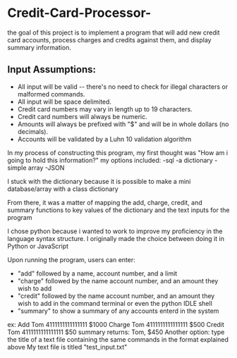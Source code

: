 # Credit-Card-Processor-

the goal of this project is to implement a
program that will add new credit card accounts, process charges and credits
against them, and display summary information.

## Input Assumptions:

- All input will be valid -- there's no need to check for illegal characters
  or malformed commands.
- All input will be space delimited.
- Credit card numbers may vary in length up to 19 characters.
- Credit card numbers will always be numeric.
- Amounts will always be prefixed with "$" and will be in whole dollars (no
  decimals).
- Accounts will be validated by a Luhn 10 validation algorithm 

In my process of constructing this program, my first thought was "How am i going to hold this information?" my options included:
-sql
-a dictionary
-simple array
-JSON

I stuck with the dictionary because it is possible to make a mini database/array with a class dictionary 

From there, it was a matter of mapping the add, charge, credit, and summary functions to key values of the dictionary and the text inputs for the program 

I chose python because i wanted to work to improve my proficiency in the language syntax structure. I originally made the choice between doing it in Python or JavaScript

Upon running the program, users can enter:
- "add" followed by a name, account number, and a limit 
- "charge" followed by the name account number, and an amount they wish to add
- "credit" followed by the name account number, and an amount they wish to add
in the command terminal or even the python IDLE shell
- "summary" to show a summary of any accounts enterd in the system

ex:
Add Tom 4111111111111111 $1000
Charge Tom 4111111111111111 $500
Credit Tom 4111111111111111 $50
summary 
returns:
Tom, $450
Another option: type the title of a text file containing the same commands in the format explained above 
My text file is titled "test_input.txt"
